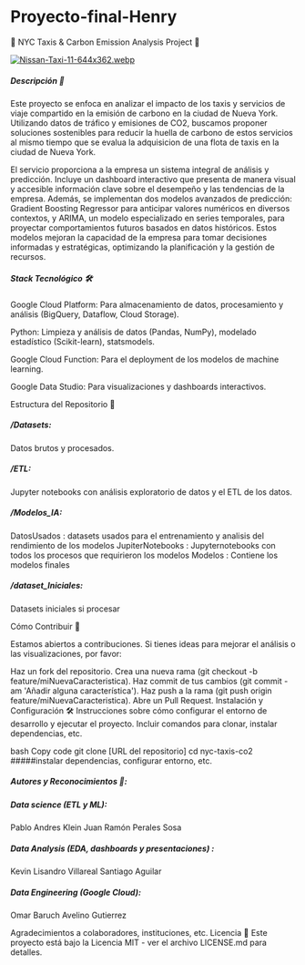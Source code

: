 # Proyecto-final-Henry

🚕 NYC Taxis & Carbon Emission Analysis Project 🌱

[![Nissan-Taxi-11-644x362.webp](https://i.postimg.cc/Vkjtpg7n/Nissan-Taxi-11-644x362.webp)](https://postimg.cc/G4m9sFnm)

##### Descripción 📝
Este proyecto se enfoca en analizar el impacto de los taxis y servicios de viaje compartido en la emisión de carbono en la ciudad de Nueva York. Utilizando datos de tráfico y emisiones de CO2, buscamos proponer soluciones sostenibles para reducir la huella de carbono de estos servicios al mismo tiempo que se evalua la adquisicion de una flota de taxis en la ciudad de Nueva York.

El servicio proporciona a la empresa un sistema integral de análisis y predicción. Incluye un dashboard interactivo que presenta de manera visual y accesible información clave sobre el desempeño y las tendencias de la empresa. Además, se implementan dos modelos avanzados de predicción: Gradient Boosting Regressor para anticipar valores numéricos en diversos contextos, y ARIMA, un modelo especializado en series temporales, para proyectar comportamientos futuros basados en datos históricos. Estos modelos mejoran la capacidad de la empresa para tomar decisiones informadas y estratégicas, optimizando la planificación y la gestión de recursos.

##### Stack Tecnológico 🛠️
Google Cloud Platform: Para almacenamiento de datos, procesamiento y análisis (BigQuery, Dataflow, Cloud Storage).

Python: Limpieza y análisis de datos (Pandas, NumPy), modelado estadístico (Scikit-learn), statsmodels.

Google Cloud Function: Para el deployment de los modelos de machine learning.

Google Data Studio: Para visualizaciones y dashboards interactivos.

Estructura del Repositorio 📂

##### /Datasets:
Datos brutos y procesados.

##### /ETL: 
Jupyter notebooks con análisis exploratorio de datos y el ETL de los datos.

##### /Modelos_IA: 
  DatosUsados : datasets usados para el entrenamiento y analisis del rendimiento de los modelos
  JupiterNotebooks : Jupyternotebooks con todos los procesos que requirieron los modelos
  Modelos : Contiene los modelos finales

##### /dataset_Iniciales: 
Datasets iniciales si procesar

Cómo Contribuir 👥

Estamos abiertos a contribuciones. Si tienes ideas para mejorar el análisis o las visualizaciones, por favor:

Haz un fork del repositorio.
Crea una nueva rama (git checkout -b feature/miNuevaCaracteristica).
Haz commit de tus cambios (git commit -am 'Añadir alguna característica').
Haz push a la rama (git push origin feature/miNuevaCaracteristica).
Abre un Pull Request.
Instalación y Configuración 🛠️
Instrucciones sobre cómo configurar el entorno de desarrollo y ejecutar el proyecto. Incluir comandos para clonar, instalar dependencias, etc.

bash
Copy code
git clone [URL del repositorio]
cd nyc-taxis-co2
#####instalar dependencias, configurar entorno, etc.

##### Autores y Reconocimientos 🌟:

##### Data science (ETL y ML):
Pablo Andres Klein
Juan Ramón Perales Sosa

##### Data Analysis (EDA, dashboards y presentaciones) :
Kevin Lisandro Villareal
Santiago Aguilar

##### Data Engineering (Google Cloud):
Omar Baruch Avelino Gutierrez

Agradecimientos a colaboradores, instituciones, etc.
Licencia 📄
Este proyecto está bajo la Licencia MIT - ver el archivo LICENSE.md para detalles.

